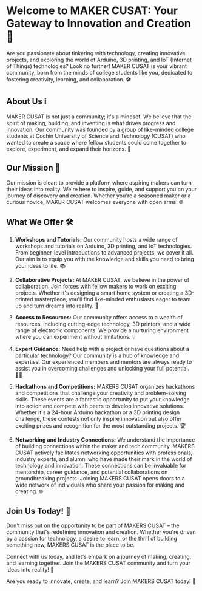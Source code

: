 # Welcome to MAKER CUSAT: Your Gateway to Innovation and Creation 🚀

Are you passionate about tinkering with technology, creating innovative projects, and exploring the world of Arduino, 3D printing, and IoT (Internet of Things) technologies? Look no further! MAKER CUSAT is your vibrant community, born from the minds of college students like you, dedicated to fostering creativity, learning, and collaboration. 🛠️

## About Us ℹ️
MAKER CUSAT is not just a community; it's a mindset. We believe that the spirit of making, building, and inventing is what drives progress and innovation. Our community was founded by a group of like-minded college students at Cochin University of Science and Technology (CUSAT) who wanted to create a space where fellow students could come together to explore, experiment, and expand their horizons. 🌟

## Our Mission 🎯
Our mission is clear: to provide a platform where aspiring makers can turn their ideas into reality. We're here to inspire, guide, and support you on your journey of discovery and creation. Whether you're a seasoned maker or a curious novice, MAKER CUSAT welcomes everyone with open arms. 🌐

## What We Offer 🛠️
1. **Workshops and Tutorials:** Our community hosts a wide range of workshops and tutorials on Arduino, 3D printing, and IoT technologies. From beginner-level introductions to advanced projects, we cover it all. Our aim is to equip you with the knowledge and skills you need to bring your ideas to life. 📚

2. **Collaborative Projects:** At MAKER CUSAT, we believe in the power of collaboration. Join forces with fellow makers to work on exciting projects. Whether it's designing a smart home system or creating a 3D-printed masterpiece, you'll find like-minded enthusiasts eager to team up and turn dreams into reality. 🤝

3. **Access to Resources:** Our community offers access to a wealth of resources, including cutting-edge technology, 3D printers, and a wide range of electronic components. We provide a nurturing environment where you can experiment without limitations. 💡

4. **Expert Guidance:** Need help with a project or have questions about a particular technology? Our community is a hub of knowledge and expertise. Our experienced members and mentors are always ready to assist you in overcoming challenges and unlocking your full potential. 🧑‍🔬

5. **Hackathons and Competitions:** MAKERS CUSAT organizes hackathons and competitions that challenge your creativity and problem-solving skills. These events are a fantastic opportunity to put your knowledge into action and compete with peers to develop innovative solutions. Whether it's a 24-hour Arduino hackathon or a 3D printing design challenge, these contests not only inspire innovation but also offer exciting prizes and recognition for the most outstanding projects. 🏆

6. **Networking and Industry Connections:** We understand the importance of building connections within the maker and tech community. MAKERS CUSAT actively facilitates networking opportunities with professionals, industry experts, and alumni who have made their mark in the world of technology and innovation. These connections can be invaluable for mentorship, career guidance, and potential collaborations on groundbreaking projects. Joining MAKERS CUSAT opens doors to a wide network of individuals who share your passion for making and creating. 🌐

## Join Us Today! 🚀
Don't miss out on the opportunity to be part of MAKERS CUSAT – the community that's redefining innovation and creation. Whether you're driven by a passion for technology, a desire to learn, or the thrill of building something new, MAKERS CUSAT is the place to be.

Connect with us today, and let's embark on a journey of making, creating, and learning together. Join the MAKERS CUSAT community and turn your ideas into reality! 🌟

Are you ready to innovate, create, and learn? Join MAKERS CUSAT today! 🎉
